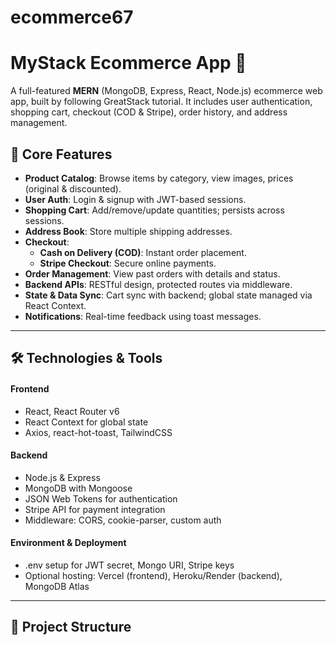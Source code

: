 # ecommerce67


# MyStack Ecommerce App 🛒

A full-featured **MERN** (MongoDB, Express, React, Node.js) ecommerce web app, built by following GreatStack tutorial. It includes user authentication, shopping cart, checkout (COD & Stripe), order history, and address management.





## 🧩 Core Features

- **Product Catalog**: Browse items by category, view images, prices (original & discounted).
- **User Auth**: Login & signup with JWT-based sessions.
- **Shopping Cart**: Add/remove/update quantities; persists across sessions.
- **Address Book**: Store multiple shipping addresses.
- **Checkout**:
  - **Cash on Delivery (COD)**: Instant order placement.
  - **Stripe Checkout**: Secure online payments.
- **Order Management**: View past orders with details and status.
- **Backend APIs**: RESTful design, protected routes via middleware.
- **State & Data Sync**: Cart sync with backend; global state managed via React Context.
- **Notifications**: Real-time feedback using toast messages.

---

## 🛠 Technologies & Tools

#### Frontend
- React, React Router v6
- React Context for global state
- Axios, react-hot-toast, TailwindCSS
#### Backend
- Node.js & Express
- MongoDB with Mongoose
- JSON Web Tokens for authentication
- Stripe API for payment integration
- Middleware: CORS, cookie-parser, custom auth
#### Environment & Deployment
- .env setup for JWT secret, Mongo URI, Stripe keys
- Optional hosting: Vercel (frontend), Heroku/Render (backend), MongoDB Atlas

---

## 🔧 Project Structure

